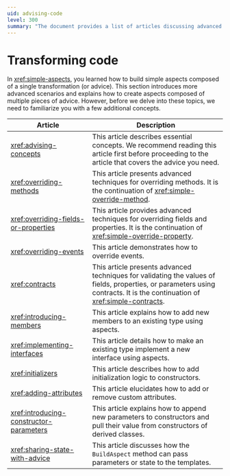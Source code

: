 ```yaml
---
uid: advising-code
level: 300
summary: "The document provides a list of articles discussing advanced techniques in transforming code, including overriding methods, fields, events, implementing interfaces, and using aspects."
---
```


# Transforming code

In <xref:simple-aspects>, you learned how to build simple aspects composed of a single transformation (or advice). This section introduces more advanced scenarios and explains how to create aspects composed of multiple pieces of advice. However, before we delve into these topics, we need to familiarize you with a few additional concepts.

| Article | Description |
|----|----|
| <xref:advising-concepts> | This article describes essential concepts. We recommend reading this article first before proceeding to the article that covers the advice you need. |
| <xref:overriding-methods> | This article presents advanced techniques for overriding methods. It is the continuation of <xref:simple-override-method>. |
| <xref:overriding-fields-or-properties> | This article provides advanced techniques for overriding fields and properties. It is the continuation of <xref:simple-override-property>. |
| <xref:overriding-events> | This article demonstrates how to override events. |
| <xref:contracts> | This article presents advanced techniques for validating the values of fields, properties, or parameters using contracts. It is the continuation of <xref:simple-contracts>. |
| <xref:introducing-members> | This article explains how to add new members to an existing type using aspects. |
| <xref:implementing-interfaces> | This article details how to make an existing type implement a new interface using aspects. |
| <xref:initializers> | This article describes how to add initialization logic to constructors. |
| <xref:adding-attributes> | This article elucidates how to add or remove custom attributes. |
| <xref:introducing-constructor-parameters> | This article explains how to append new parameters to constructors and pull their value from constructors of derived classes. |
| <xref:sharing-state-with-advice> | This article discusses how the `BuildAspect` method can pass parameters or state to the templates.




